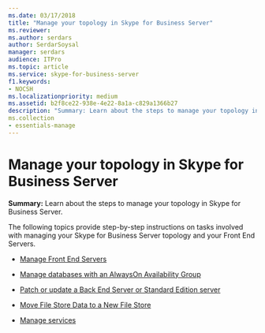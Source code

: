```yaml
---
ms.date: 03/17/2018
title: "Manage your topology in Skype for Business Server"
ms.reviewer: 
ms.author: serdars
author: SerdarSoysal
manager: serdars
audience: ITPro
ms.topic: article
ms.service: skype-for-business-server
f1.keywords:
- NOCSH
ms.localizationpriority: medium
ms.assetid: b2f8ce22-938e-4e22-8a1a-c829a1366b27
description: "Summary: Learn about the steps to manage your topology in Skype for Business Server."
ms.collection
- essentials-manage
---
```


# Manage your topology in Skype for Business Server 
 
**Summary:** Learn about the steps to manage your topology in Skype for Business Server.
  
The following topics provide step-by-step instructions on tasks involved with managing your Skype for Business Server topology and your Front End Servers.
  
- [Manage Front End Servers](manage-front-end-servers.md)
    
- [Manage databases with an AlwaysOn Availability Group](manage-databases.md)

- [Patch or update a Back End Server or Standard Edition server](patch-or-update-a-back-end-or-standard-edition-server.md)
    
- [Move File Store Data to a New File Store](../../help-topics/help-topobld/move-file-store-data.md)

- [Manage services](manage-services.md)

    


